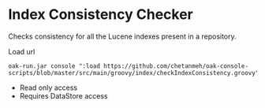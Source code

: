 # Index Consistency Checker

Checks consistency for all the Lucene indexes present in a repository.


Load url

    oak-run.jar console ":load https://github.com/chetanmeh/oak-console-scripts/blob/master/src/main/groovy/index/checkIndexConsistency.groovy"

* Read only access
* Requires DataStore access